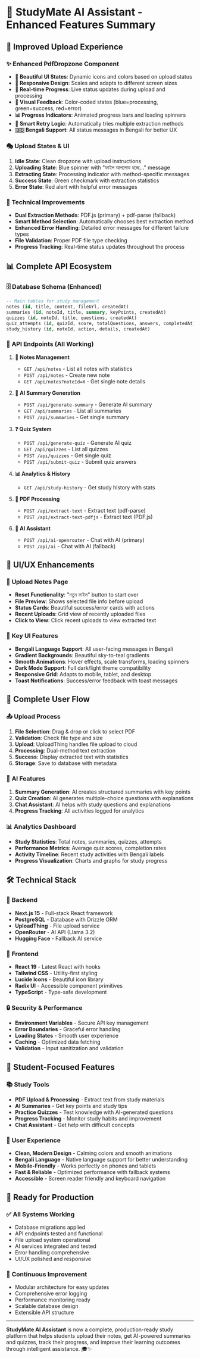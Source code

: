 # 🎯 StudyMate AI Assistant - Enhanced Features Summary

## 🚀 **Improved Upload Experience**

### ✨ **Enhanced PdfDropzone Component**
- **🎨 Beautiful UI States**: Dynamic icons and colors based on upload status
- **📱 Responsive Design**: Scales and adapts to different screen sizes
- **🔄 Real-time Progress**: Live status updates during upload and processing
- **🌈 Visual Feedback**: Color-coded states (blue=processing, green=success, red=error)
- **📊 Progress Indicators**: Animated progress bars and loading spinners
- **🔁 Smart Retry Logic**: Automatically tries multiple extraction methods
- **🇧🇩 Bengali Support**: All status messages in Bengali for better UX

### 🎭 **Upload States & UI**
1. **Idle State**: Clean dropzone with upload instructions
2. **Uploading State**: Blue spinner with "ফাইল আপলোড হচ্ছে..." message
3. **Extracting State**: Processing indicator with method-specific messages
4. **Success State**: Green checkmark with extraction statistics
5. **Error State**: Red alert with helpful error messages

### 🔧 **Technical Improvements**
- **Dual Extraction Methods**: PDF.js (primary) + pdf-parse (fallback)
- **Smart Method Selection**: Automatically chooses best extraction method
- **Enhanced Error Handling**: Detailed error messages for different failure types
- **File Validation**: Proper PDF file type checking
- **Progress Tracking**: Real-time status updates throughout the process

## 📊 **Complete API Ecosystem**

### 🗄️ **Database Schema (Enhanced)**
```sql
-- Main tables for study management
notes (id, title, content, fileUrl, createdAt)
summaries (id, noteId, title, summary, keyPoints, createdAt)
quizzes (id, noteId, title, questions, createdAt)
quiz_attempts (id, quizId, score, totalQuestions, answers, completedAt)
study_history (id, noteId, action, details, createdAt)
```

### 🔗 **API Endpoints (All Working)**
1. **📝 Notes Management**
   - `GET /api/notes` - List all notes with statistics
   - `POST /api/notes` - Create new note
   - `GET /api/notes?noteId=X` - Get single note details

2. **🧠 AI Summary Generation**
   - `POST /api/generate-summary` - Generate AI summary
   - `GET /api/summaries` - List all summaries
   - `POST /api/summaries` - Get single summary

3. **❓ Quiz System**
   - `POST /api/generate-quiz` - Generate AI quiz
   - `GET /api/quizzes` - List all quizzes
   - `POST /api/quizzes` - Get single quiz
   - `POST /api/submit-quiz` - Submit quiz answers

4. **📊 Analytics & History**
   - `GET /api/study-history` - Get study history with stats

5. **📄 PDF Processing**
   - `POST /api/extract-text` - Extract text (pdf-parse)
   - `POST /api/extract-text-pdfjs` - Extract text (PDF.js)

6. **🤖 AI Assistant**
   - `POST /api/ai-openrouter` - Chat with AI (primary)
   - `POST /api/ai` - Chat with AI (fallback)

## 🎨 **UI/UX Enhancements**

### 📱 **Upload Notes Page**
- **Reset Functionality**: "নতুন ফাইল" button to start over
- **File Preview**: Shows selected file info before upload
- **Status Cards**: Beautiful success/error cards with actions
- **Recent Uploads**: Grid view of recently uploaded files
- **Click to View**: Click recent uploads to view extracted text

### 🎯 **Key UI Features**
- **Bengali Language Support**: All user-facing messages in Bengali
- **Gradient Backgrounds**: Beautiful sky-to-teal gradients
- **Smooth Animations**: Hover effects, scale transforms, loading spinners
- **Dark Mode Support**: Full dark/light theme compatibility
- **Responsive Grid**: Adapts to mobile, tablet, and desktop
- **Toast Notifications**: Success/error feedback with toast messages

## 🔄 **Complete User Flow**

### 📤 **Upload Process**
1. **File Selection**: Drag & drop or click to select PDF
2. **Validation**: Check file type and size
3. **Upload**: UploadThing handles file upload to cloud
4. **Processing**: Dual-method text extraction
5. **Success**: Display extracted text with statistics
6. **Storage**: Save to database with metadata

### 🧠 **AI Features**
1. **Summary Generation**: AI creates structured summaries with key points
2. **Quiz Creation**: AI generates multiple-choice questions with explanations
3. **Chat Assistant**: AI helps with study questions and explanations
4. **Progress Tracking**: All activities logged for analytics

### 📊 **Analytics Dashboard**
- **Study Statistics**: Total notes, summaries, quizzes, attempts
- **Performance Metrics**: Average quiz scores, completion rates
- **Activity Timeline**: Recent study activities with Bengali labels
- **Progress Visualization**: Charts and graphs for study progress

## 🛠️ **Technical Stack**

### 🔧 **Backend**
- **Next.js 15** - Full-stack React framework
- **PostgreSQL** - Database with Drizzle ORM
- **UploadThing** - File upload service
- **OpenRouter** - AI API (Llama 3.2)
- **Hugging Face** - Fallback AI service

### 🎨 **Frontend**
- **React 19** - Latest React with hooks
- **Tailwind CSS** - Utility-first styling
- **Lucide Icons** - Beautiful icon library
- **Radix UI** - Accessible component primitives
- **TypeScript** - Type-safe development

### 🔒 **Security & Performance**
- **Environment Variables** - Secure API key management
- **Error Boundaries** - Graceful error handling
- **Loading States** - Smooth user experience
- **Caching** - Optimized data fetching
- **Validation** - Input sanitization and validation

## 🎯 **Student-Focused Features**

### 📚 **Study Tools**
- **PDF Upload & Processing** - Extract text from study materials
- **AI Summaries** - Get key points and study tips
- **Practice Quizzes** - Test knowledge with AI-generated questions
- **Progress Tracking** - Monitor study habits and improvement
- **Chat Assistant** - Get help with difficult concepts

### 🌟 **User Experience**
- **Clean, Modern Design** - Calming colors and smooth animations
- **Bengali Language** - Native language support for better understanding
- **Mobile-Friendly** - Works perfectly on phones and tablets
- **Fast & Reliable** - Optimized performance with fallback systems
- **Accessible** - Screen reader friendly and keyboard navigation

## 🚀 **Ready for Production**

### ✅ **All Systems Working**
- Database migrations applied
- API endpoints tested and functional
- File upload system operational
- AI services integrated and tested
- Error handling comprehensive
- UI/UX polished and responsive

### 🔄 **Continuous Improvement**
- Modular architecture for easy updates
- Comprehensive error logging
- Performance monitoring ready
- Scalable database design
- Extensible API structure

---

**StudyMate AI Assistant** is now a complete, production-ready study platform that helps students upload their notes, get AI-powered summaries and quizzes, track their progress, and improve their learning outcomes through intelligent assistance. 🎓✨